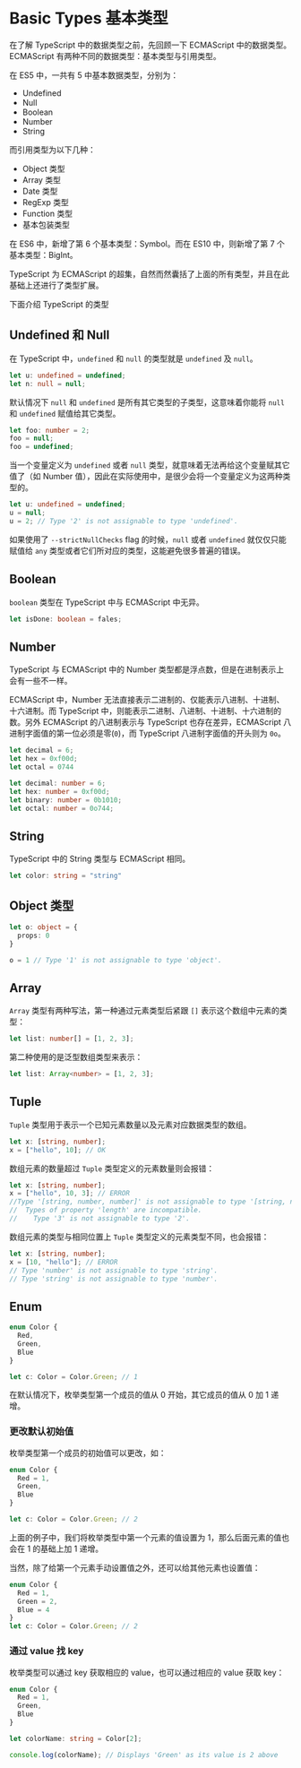 # Basic Types 基本类型

在了解 TypeScript 中的数据类型之前，先回顾一下 ECMAScript 中的数据类型。ECMAScript 有两种不同的数据类型：基本类型与引用类型。

在 ES5 中，一共有 5 中基本数据类型，分别为：

- Undefined
- Null
- Boolean
- Number
- String

而引用类型为以下几种：

- Object 类型
- Array 类型
- Date 类型
- RegExp 类型
- Function 类型
- 基本包装类型

在 ES6 中，新增了第 6 个基本类型：Symbol。而在 ES10 中，则新增了第 7 个基本类型：BigInt。

TypeScript 为 ECMAScript 的超集，自然而然囊括了上面的所有类型，并且在此基础上还进行了类型扩展。

下面介绍 TypeScript 的类型

## Undefined 和 Null

在 TypeScript 中，`undefined` 和 `null` 的类型就是 `undefined` 及 `null`。

```ts
let u: undefined = undefined;
let n: null = null;
```

默认情况下 `null` 和 `undefined` 是所有其它类型的子类型，这意味着你能将 `null` 和 `undefined` 赋值给其它类型。

```ts
let foo: number = 2;
foo = null;
foo = undefined;
```

当一个变量定义为 `undefined` 或者 `null` 类型，就意味着无法再给这个变量赋其它值了（如 Number 值），因此在实际使用中，是很少会将一个变量定义为这两种类型的。

```ts
let u: undefined = undefined;
u = null;
u = 2; // Type '2' is not assignable to type 'undefined'.
```

如果使用了 `--strictNullChecks` flag 的时候，`null` 或者 `undefined` 就仅仅只能赋值给 `any` 类型或者它们所对应的类型，这能避免很多普遍的错误。

## Boolean

`boolean` 类型在 TypeScript 中与 ECMAScript 中无异。

```ts
let isDone: boolean = fales;
```

## Number

TypeScript 与 ECMAScript 中的 Number 类型都是浮点数，但是在进制表示上会有一些不一样。

ECMAScript 中，Number 无法直接表示二进制的、仅能表示八进制、十进制、十六进制。而 TypeScript 中，则能表示二进制、八进制、十进制、十六进制的数。另外 ECMAScript 的八进制表示与 TypeScript 也存在差异，ECMAScript 八进制字面值的第一位必须是零(`0`)，而 TypeScript 八进制字面值的开头则为 `0o`。

```js
let decimal = 6;
let hex = 0xf00d;
let octal = 0744
```

```ts
let decimal: number = 6;
let hex: number = 0xf00d;
let binary: number = 0b1010;
let octal: number = 0o744;
```

## String

TypeScript 中的 String 类型与 ECMAScript 相同。

```ts
let color: string = "string"
```

## Object 类型

```ts
let o: object = {
  props: 0
}

o = 1 // Type '1' is not assignable to type 'object'.
```

## Array

`Array` 类型有两种写法，第一种通过元素类型后紧跟 `[]` 表示这个数组中元素的类型：

```ts
let list: number[] = [1, 2, 3];
```

第二种使用的是泛型数组类型来表示：

```ts
let list: Array<number> = [1, 2, 3];
```

## Tuple

`Tuple` 类型用于表示一个已知元素数量以及元素对应数据类型的数组。

```ts
let x: [string, number];
x = ["hello", 10]; // OK
```

数组元素的数量超过 `Tuple` 类型定义的元素数量则会报错：

```ts
let x: [string, number];
x = ["hello", 10, 3]; // ERROR
//Type '[string, number, number]' is not assignable to type '[string, number]'.
//  Types of property 'length' are incompatible.
//    Type '3' is not assignable to type '2'.
```

数组元素的类型与相同位置上 `Tuple` 类型定义的元素类型不同，也会报错：

```ts
let x: [string, number];
x = [10, "hello"]; // ERROR
// Type 'number' is not assignable to type 'string'.
// Type 'string' is not assignable to type 'number'.
```

## Enum

```ts
enum Color {
  Red,
  Green,
  Blue
}

let c: Color = Color.Green; // 1
```

在默认情况下，枚举类型第一个成员的值从 0 开始，其它成员的值从 0 加 1 递增。

### 更改默认初始值

枚举类型第一个成员的初始值可以更改，如：

```ts
enum Color {
  Red = 1,
  Green,
  Blue
}

let c: Color = Color.Green; // 2
```

上面的例子中，我们将枚举类型中第一个元素的值设置为 1，那么后面元素的值也会在 1 的基础上加 1 递增。

当然，除了给第一个元素手动设置值之外，还可以给其他元素也设置值：

```ts
enum Color {
  Red = 1,
  Green = 2,
  Blue = 4
}
let c: Color = Color.Green; // 2
```

### 通过 value 找 key

枚举类型可以通过 key 获取相应的 value，也可以通过相应的 value 获取 key：

```ts
enum Color {
  Red = 1,
  Green,
  Blue
}

let colorName: string = Color[2];

console.log(colorName); // Displays 'Green' as its value is 2 above
```
